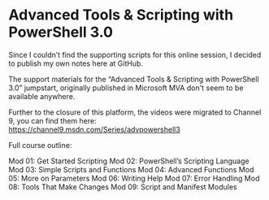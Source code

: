 # Advanced Tools & Scripting with PowerShell 3.0

Since I couldn’t find the supporting scripts for this online session, I decided to publish my own notes here at GitHub. 

The support materials for the “Advanced Tools & Scripting with PowerShell 3.0” jumpstart, originally published in Microsoft MVA don't seem to be available anywhere. 

Further to the closure of this platform, the videos were migrated to Channel 9, you can find them here: https://channel9.msdn.com/Series/advpowershell3

Full course outline:

Mod 01: Get Started Scripting
Mod 02: PowerShell’s Scripting Language
Mod 03: Simple Scripts and Functions
Mod 04: Advanced Functions
Mod 05: More on Parameters
Mod 06: Writing Help
Mod 07: Error Handling
Mod 08: Tools That Make Changes
Mod 09: Script and Manifest Modules
